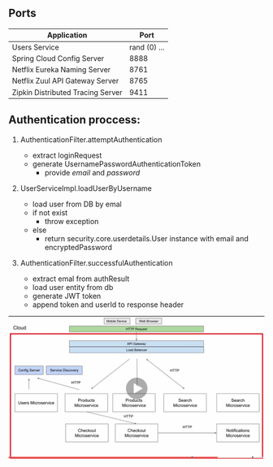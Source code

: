 ## Ports

|     Application       |     Port          |
| ------------- | ------------- |
| Users Service | rand (0) ... |
| Spring Cloud Config Server | 8888 |
| Netflix Eureka Naming Server | 8761 |
| Netflix Zuul API Gateway Server | 8765 |
| Zipkin Distributed Tracing Server | 9411 |


## Authentication proccess:

 1. AuthenticationFilter.attemptAuthentication
	  - extract loginRequest
	  - generate UsernamePasswordAuthenticationToken
		  - provide *email* and *password*
			
2.  UserServiceImpl.loadUserByUsername
	- load user from DB by emal
	- if not exist
		 - throw exception 
	- else
		- return security.core.userdetails.User instance with email and encryptedPassword
			
3. AuthenticationFilter.successfulAuthentication			
	- extract emal from authResult
	- load user entity from db
	- generate JWT token
	- append token and userId to response header
	
	
![spring-microservices.png](https://github.com/leecoop/spring-microservices/blob/master/spring-microservices.png)	
